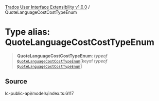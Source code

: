 [Trados User Interface Extensibility v1.0.0](../wiki/globals) / QuoteLanguageCostCostTypeEnum

# Type alias: QuoteLanguageCostCostTypeEnum

> **QuoteLanguageCostCostTypeEnum**: *typeof* [`QuoteLanguageCostCostTypeEnum`](../wiki/Variable.QuoteLanguageCostCostTypeEnum)\[keyof *typeof* [`QuoteLanguageCostCostTypeEnum`](../wiki/Variable.QuoteLanguageCostCostTypeEnum)\]

## Source

lc-public-api/models/index.ts:6117

